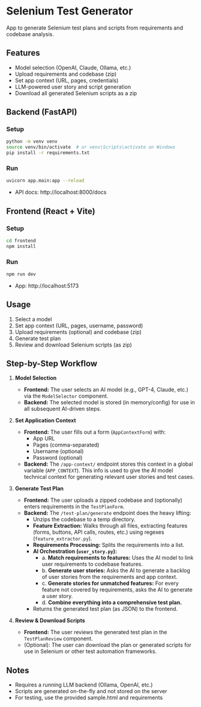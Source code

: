 # Selenium Test Generator

App to generate Selenium test plans and scripts from requirements and codebase analysis.

## Features
- Model selection (OpenAI, Claude, Ollama, etc.)
- Upload requirements and codebase (zip)
- Set app context (URL, pages, credentials)
- LLM-powered user story and script generation
- Download all generated Selenium scripts as a zip

## Backend (FastAPI)

### Setup
```bash
python -m venv venv
source venv/bin/activate  # or venv\Scripts\activate on Windows
pip install -r requirements.txt
```

### Run
```bash
uvicorn app.main:app --reload
```

- API docs: http://localhost:8000/docs

## Frontend (React + Vite)

### Setup
```bash
cd frontend
npm install
```

### Run
```bash
npm run dev
```

- App: http://localhost:5173

## Usage
1. Select a model
2. Set app context (URL, pages, username, password)
3. Upload requirements (optional) and codebase (zip)
4. Generate test plan
5. Review and download Selenium scripts (as zip)

## Step-by-Step Workflow

1. **Model Selection**
   - **Frontend:** The user selects an AI model (e.g., GPT-4, Claude, etc.) via the `ModelSelector` component.
   - **Backend:** The selected model is stored (in memory/config) for use in all subsequent AI-driven steps.

2. **Set Application Context**
   - **Frontend:** The user fills out a form (`AppContextForm`) with:
     - App URL
     - Pages (comma-separated)
     - Username (optional)
     - Password (optional)
   - **Backend:** The `/app-context/` endpoint stores this context in a global variable (`APP_CONTEXT`). This info is used to give the AI model technical context for generating relevant user stories and test cases.

3. **Generate Test Plan**
   - **Frontend:** The user uploads a zipped codebase and (optionally) enters requirements in the `TestPlanForm`.
   - **Backend:** The `/test-plan/generate` endpoint does the heavy lifting:
     - Unzips the codebase to a temp directory.
     - **Feature Extraction:** Walks through all files, extracting features (forms, buttons, API calls, routes, etc.) using regexes (`feature_extractor.py`).
     - **Requirements Processing:** Splits the requirements into a list.
     - **AI Orchestration (`user_story.py`):**
       - a. **Match requirements to features:** Uses the AI model to link user requirements to codebase features.
       - b. **Generate user stories:** Asks the AI to generate a backlog of user stories from the requirements and app context.
       - c. **Generate stories for unmatched features:** For every feature not covered by requirements, asks the AI to generate a user story.
       - d. **Combine everything into a comprehensive test plan.**
     - Returns the generated test plan (as JSON) to the frontend.

4. **Review & Download Scripts**
   - **Frontend:** The user reviews the generated test plan in the `TestPlanReview` component.
   - (Optional): The user can download the plan or generated scripts for use in Selenium or other test automation frameworks.

## Notes
- Requires a running LLM backend (Ollama, OpenAI, etc.)
- Scripts are generated on-the-fly and not stored on the server
- For testing, use the provided sample.html and requirements
